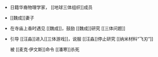 - 日籍华裔物理学家， [[地球三体组织]]成员
- [[魏成]]妻子
- 在寺庙上香时遇见 [[魏成]]，鼓励 [[魏成]]研究 [[三体问题]]
- 引导 [[汪淼]]进入[[三体游戏]]，说服 [[汪淼]]停止研究 [[纳米材料“飞刃”]]
  
  被 [[麦克·伊文斯]]命令 [[潘寒]]杀死